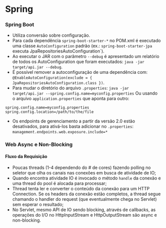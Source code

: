 # Spring


### Spring Boot
* Utiliza conversão sobre configuração.
* Para cada dependência `spring-boot-starter-*` no POM.xml é executado uma classe `AutoConfiguration` padrão (ex.: `spring-boot-starter-jpa` executa JpaRepositoriesAutoConfiguration`).
* Ao executar o JAR com o parâmetro `--debug` é apresentado um relatório de todos os AutoConfiguration que foram executados:
`java -jar target/api.jar --debug`.
* É possível remover a autoconfiguração de uma dependência com:
`@EnableAutoConfiguration(exclude = { JpaRepositoriesAutoConfiguration.class })`.
* Para mudar o diretório do arquivo `.properties`:
`java -jar target/api.jar --spring.config.name=myconfig.properties`
Ou usando o arquivo `application.properties` que aponta para outro:
```
spring.config.name=myconfig.properties
spring.config.location=/path/to/the/file
```

* Os endpoints de gerenciamento a partir da versão 2.0 estão desativados, para ativá-los basta adicionar no `.properties`:
`management.endpoints.web.exposure.include=*`


### Web Async e Non-Blocking

#### Fluxo da Requisição
* Poucas threads (1-4 dependendo do # de cores) fazendo polling no seletor que olha os canais nas conexões em busca de atividade de IO;
* Quando encontra atividade IO é invocado o método `handle` da conexão e uma thread do pool é alocada para processar;
* Thread tenta ler e converter o conteúdo da conexão para um HTTP Connection. Se os headers da conexão estão completos, a thread segue chamando o handler do request (que eventualmente chega no Servlet) sem esperar o resultado;
* No Servlet, mesmo API de IO sendo blocking, através de callbacks, as operações do I/O no HttpInputStream e HttpOutputStream são async e non-blocking.



